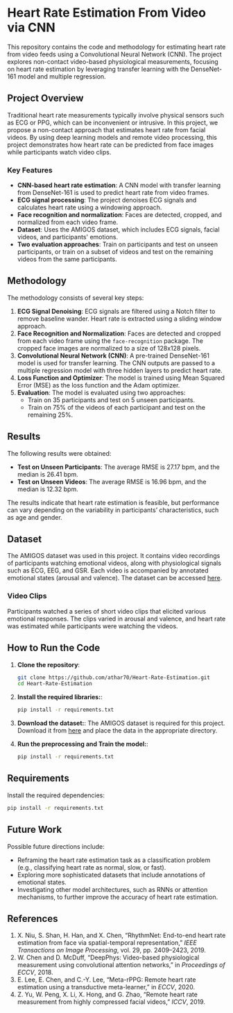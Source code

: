 # Heart Rate Estimation From Video via CNN

This repository contains the code and methodology for estimating heart rate from video feeds using a Convolutional Neural Network (CNN). The project explores non-contact video-based physiological measurements, focusing on heart rate estimation by leveraging transfer learning with the DenseNet-161 model and multiple regression.

## Project Overview

Traditional heart rate measurements typically involve physical sensors such as ECG or PPG, which can be inconvenient or intrusive. In this project, we propose a non-contact approach that estimates heart rate from facial videos. By using deep learning models and remote video processing, this project demonstrates how heart rate can be predicted from face images while participants watch video clips.

### Key Features

- **CNN-based heart rate estimation**: A CNN model with transfer learning from DenseNet-161 is used to predict heart rate from video frames.
- **ECG signal processing**: The project denoises ECG signals and calculates heart rate using a windowing approach.
- **Face recognition and normalization**: Faces are detected, cropped, and normalized from each video frame.
- **Dataset**: Uses the AMIGOS dataset, which includes ECG signals, facial videos, and participants' emotions.
- **Two evaluation approaches**: Train on participants and test on unseen participants, or train on a subset of videos and test on the remaining videos from the same participants.

## Methodology

The methodology consists of several key steps:

1. **ECG Signal Denoising**: ECG signals are filtered using a Notch filter to remove baseline wander. Heart rate is extracted using a sliding window approach.
2. **Face Recognition and Normalization**: Faces are detected and cropped from each video frame using the `face-recognition` package. The cropped face images are normalized to a size of 128x128 pixels.
3. **Convolutional Neural Network (CNN)**: A pre-trained DenseNet-161 model is used for transfer learning. The CNN outputs are passed to a multiple regression model with three hidden layers to predict heart rate.
4. **Loss Function and Optimizer**: The model is trained using Mean Squared Error (MSE) as the loss function and the Adam optimizer.
5. **Evaluation**: The model is evaluated using two approaches:
   - Train on 35 participants and test on 5 unseen participants.
   - Train on 75% of the videos of each participant and test on the remaining 25%.

## Results

The following results were obtained:
- **Test on Unseen Participants**: The average RMSE is 27.17 bpm, and the median is 26.41 bpm.
- **Test on Unseen Videos**: The average RMSE is 16.96 bpm, and the median is 12.32 bpm.

The results indicate that heart rate estimation is feasible, but performance can vary depending on the variability in participants’ characteristics, such as age and gender.

## Dataset

The AMIGOS dataset was used in this project. It contains video recordings of participants watching emotional videos, along with physiological signals such as ECG, EEG, and GSR. Each video is accompanied by annotated emotional states (arousal and valence). The dataset can be accessed [here](http://www.eecs.qmul.ac.uk/mmv/datasets/amigos/index.html).

### Video Clips

Participants watched a series of short video clips that elicited various emotional responses. The clips varied in arousal and valence, and heart rate was estimated while participants were watching the videos.

## How to Run the Code

1. **Clone the repository**:
   ```bash
   git clone https://github.com/athar70/Heart-Rate-Estimation.git
   cd Heart-Rate-Estimation
   ```
2. **Install the required libraries:**:

    ```bash
    pip install -r requirements.txt
    ```
3. **Download the dataset:**:
  The AMIGOS dataset is required for this project. Download it from [here](https://www.eecs.qmul.ac.uk/mmv/datasets/amigos/) and place the data in the appropriate directory.

4. **Run the preprocessing and Train the model:**:

    ```bash
    pip install -r requirements.txt
    ```
## Requirements

Install the required dependencies:

```bash
pip install -r requirements.txt
```

## Future Work

Possible future directions include:

- Reframing the heart rate estimation task as a classification problem (e.g., classifying heart rate as normal, slow, or fast).
- Exploring more sophisticated datasets that include annotations of emotional states.
- Investigating other model architectures, such as RNNs or attention mechanisms, to further improve the accuracy of heart rate estimation.

## References

1. X. Niu, S. Shan, H. Han, and X. Chen, “RhythmNet: End-to-end heart rate estimation from face via spatial-temporal representation,” *IEEE Transactions on Image Processing*, vol. 29, pp. 2409–2423, 2019.
2. W. Chen and D. McDuff, “DeepPhys: Video-based physiological measurement using convolutional attention networks,” in *Proceedings of ECCV*, 2018.
3. E. Lee, E. Chen, and C.-Y. Lee, “Meta-rPPG: Remote heart rate estimation using a transductive meta-learner,” in *ECCV*, 2020.
4. Z. Yu, W. Peng, X. Li, X. Hong, and G. Zhao, “Remote heart rate measurement from highly compressed facial videos,” *ICCV*, 2019.
